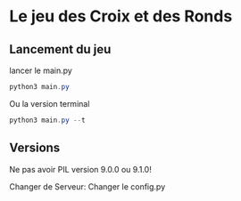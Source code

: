 # Le jeu des Croix et des Ronds

## Lancement du jeu

lancer le main.py
```powershell
python3 main.py
```
Ou la version terminal
```powershell
python3 main.py --t
```

## Versions

Ne pas avoir PIL version 9.0.0 ou 9.1.0!

Changer de Serveur:
Changer le config.py
